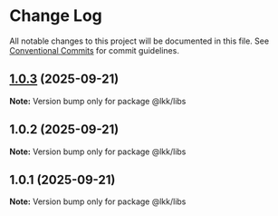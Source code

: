 # Change Log

All notable changes to this project will be documented in this file.
See [Conventional Commits](https://conventionalcommits.org) for commit guidelines.

## [1.0.3](https://github.com/593496637/my-ai-monorepo/compare/v1.0.2...v1.0.3) (2025-09-21)

**Note:** Version bump only for package @lkk/libs





## 1.0.2 (2025-09-21)

**Note:** Version bump only for package @lkk/libs





## 1.0.1 (2025-09-21)

**Note:** Version bump only for package @lkk/libs
